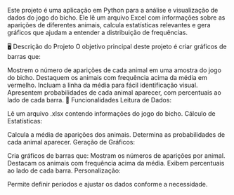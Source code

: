 Este projeto é uma aplicação em Python para a análise e visualização de dados do jogo do bicho. Ele lê um arquivo Excel com informações sobre as aparições de diferentes animais, calcula estatísticas relevantes e gera gráficos que ajudam a entender a distribuição de frequências.

🖥️ Descrição do Projeto
O objetivo principal deste projeto é criar gráficos de barras que:

Mostrem o número de aparições de cada animal em uma amostra do jogo do bicho.
Destaquem os animais com frequência acima da média em vermelho.
Incluam a linha da média para fácil identificação visual.
Apresentem probabilidades de cada animal aparecer, com percentuais ao lado de cada barra.
🚀 Funcionalidades
Leitura de Dados:

Lê um arquivo .xlsx contendo informações do jogo do bicho.
Cálculo de Estatísticas:

Calcula a média de aparições dos animais.
Determina as probabilidades de cada animal aparecer.
Geração de Gráficos:

Cria gráficos de barras que:
Mostram os números de aparições por animal.
Destacam os animais com frequência acima da média.
Exibem percentuais ao lado de cada barra.
Personalização:

Permite definir períodos e ajustar os dados conforme a necessidade.
